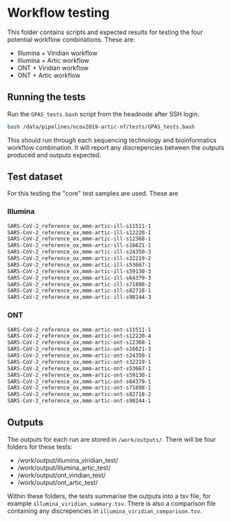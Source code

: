 # Workflow testing

This folder contains scripts and expected results for testing the four potential workflow combinations. These are:

* Illumina + Viridian workflow
* Illumina + Artic workflow
* ONT + Viridian workflow
* ONT + Artic workflow

## Running the tests

Run the `GPAS_tests.bash` script from the headnode after SSH login.

```bash
bash /data/pipelines/ncov2019-artic-nf/tests/GPAS_tests.bash
```

This should run through each sequencing technology and bioinformatics workflow combination. It will report any discrepencies between the outputs produced and outputs expected.

## Test dataset

For this testing the "core" test samples are used. These are

### Illumina
```bash
SARS-CoV-2_reference_ox,mmm-artic-ill-s11511-1
SARS-CoV-2_reference_ox,mmm-artic-ill-s12220-1
SARS-CoV-2_reference_ox,mmm-artic-ill-s12368-1
SARS-CoV-2_reference_ox,mmm-artic-ill-s16621-1
SARS-CoV-2_reference_ox,mmm-artic-ill-s24350-3
SARS-CoV-2_reference_ox,mmm-artic-ill-s32219-2
SARS-CoV-2_reference_ox,mmm-artic-ill-s53667-1
SARS-CoV-2_reference_ox,mmm-artic-ill-s59130-3
SARS-CoV-2_reference_ox,mmm-artic-ill-s64379-3
SARS-CoV-2_reference_ox,mmm-artic-ill-s71898-2
SARS-CoV-2_reference_ox,mmm-artic-ill-s82718-1
SARS-CoV-2_reference_ox,mmm-artic-ill-s98244-3
```

### ONT
```bash
SARS-CoV-2_reference_ox,mmm-artic-ont-s11511-1
SARS-CoV-2_reference_ox,mmm-artic-ont-s12220-4
SARS-CoV-2_reference_ox,mmm-artic-ont-s12368-1
SARS-CoV-2_reference_ox,mmm-artic-ont-s16621-3
SARS-CoV-2_reference_ox,mmm-artic-ont-s24350-1
SARS-CoV-2_reference_ox,mmm-artic-ont-s32219-1
SARS-CoV-2_reference_ox,mmm-artic-ont-s53667-1
SARS-CoV-2_reference_ox,mmm-artic-ont-s59130-1
SARS-CoV-2_reference_ox,mmm-artic-ont-s64379-1
SARS-CoV-2_reference_ox,mmm-artic-ont-s71898-1
SARS-CoV-2_reference_ox,mmm-artic-ont-s82718-2
SARS-CoV-2_reference_ox,mmm-artic-ont-s98244-1
```

## Outputs

The outputs for each run are stored in `/work/outputs/`. There will be four folders for these tests:

* /work/output/illumina_viridian_test/
* /work/output/illumina_artic_test/
* /work/output/ont_viridian_test/
* /work/output/ont_artic_test/

Within these folders, the tests summarise the outputs into a tsv file, for example `illumina_viridian_summary.tsv`. There is also a comparison file containing any discrepencies in `illumina_viridian_comparison.tsv`.
